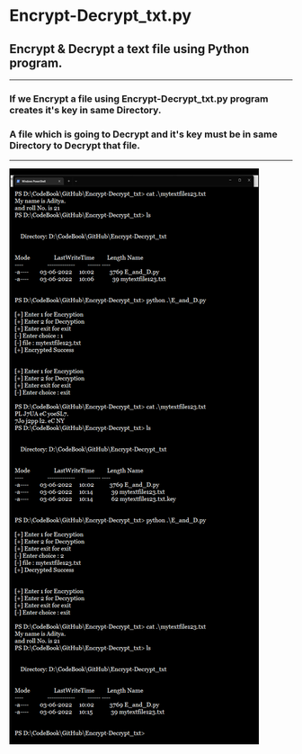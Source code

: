 # Encrypt-Decrypt_txt.py
## Encrypt &amp; Decrypt a text file using Python program. 
***
### If we Encrypt a file using Encrypt-Decrypt_txt.py program creates it's key in same Directory.
### A file which is going to Decrypt and it's key must be in same Directory to Decrypt that file.
***
![windows powershell pic](https://github.com/Aditya7369/Assets/blob/master/Encrypt-Decrypt_txt/Powershell-e-d-txt.png?raw=true)
